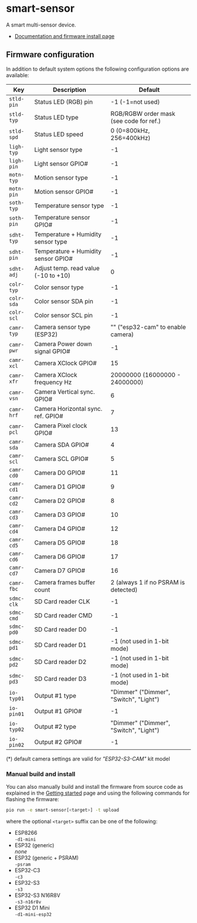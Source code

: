 # smart-sensor

A smart multi-sensor device.

- [Documentation and firmware install page](https://homegenie.it/mini/1.2/examples/smart-sensor/)


## Firmware configuration

In addition to default system options the following configuration options are available:

| Key        | Description                          | Default                                 |
|------------|--------------------------------------|-----------------------------------------|
| `stld-pin` | Status LED (RGB) pin                 | -1 (-1=not used)                        |
| `stld-typ` | Status LED type                      | RGB/RGBW order mask (see code for ref.) |
| `stld-spd` | Status LED speed                     | 0 (0=800kHz, 256=400kHz)                |
| `ligh-typ` | Light sensor type                    | -1                                      |
| `ligh-pin` | Light sensor GPIO#                   | -1                                      |
| `motn-typ` | Motion sensor type                   | -1                                      |
| `motn-pin` | Motion sensor GPIO#                  | -1                                      |
| `soth-typ` | Temperature sensor type              | -1                                      |
| `soth-pin` | Temperature sensor GPIO#             | -1                                      |
| `sdht-typ` | Temperature + Humidity sensor type   | -1                                      |
| `sdht-pin` | Temperature + Humidity sensor GPIO#  | -1                                      |
| `sdht-adj` | Adjust temp. read value (-10 to +10) | 0                                       |
| `colr-typ` | Color sensor type                    | -1                                      |
| `colr-sda` | Color sensor SDA pin                 | -1                                      |
| `colr-scl` | Color sensor SCL pin                 | -1                                      |
| `camr-typ` | Camera sensor type (ESP32)           | "" ("esp32-cam" to enable camera)       |   
| `camr-pwr` | Camera Power down signal GPIO#       | -1                                      |  
| `camr-xcl` | Camera XClock GPIO#                  | 15                                      | 
| `camr-xfr` | Camera XClock frequency Hz           | 20000000 (16000000 - 24000000)          | 
| `camr-vsn` | Camera Vertical sync. GPIO#          | 6                                       | 
| `camr-hrf` | Camera Horizontal sync. ref. GPIO#   | 7                                       |
| `camr-pcl` | Camera Pixel clock GPIO#             | 13                                      |
| `camr-sda` | Camera SDA GPIO#                     | 4                                       |
| `camr-scl` | Camera SCL GPIO#                     | 5                                       |
| `camr-cd0` | Camera D0  GPIO#                     | 11                                      | 
| `camr-cd1` | Camera D1  GPIO#                     | 9                                       |
| `camr-cd2` | Camera D2  GPIO#                     | 8                                       |
| `camr-cd3` | Camera D3  GPIO#                     | 10                                      |
| `camr-cd4` | Camera D4  GPIO#                     | 12                                      |
| `camr-cd5` | Camera D5  GPIO#                     | 18                                      |
| `camr-cd6` | Camera D6  GPIO#                     | 17                                      |
| `camr-cd7` | Camera D7  GPIO#                     | 16                                      |
| `camr-fbc` | Camera frames buffer count           | 2 (always 1 if no PSRAM is detected)    |
| `sdmc-clk` | SD Card reader CLK                   | -1                                      |
| `sdmc-cmd` | SD Card reader CMD                   | -1                                      |
| `sdmc-pd0` | SD Card reader D0                    | -1                                      |
| `sdmc-pd1` | SD Card reader D1                    | -1 (not used in 1-bit mode)             |
| `sdmc-pd2` | SD Card reader D2                    | -1 (not used in 1-bit mode)             |
| `sdmc-pd3` | SD Card reader D3                    | -1 (not used in 1-bit mode)             |
| `io-typ01` | Output #1 type                       | "Dimmer" ("Dimmer", "Switch", "Light")  |                           
| `io-pin01` | Output #1 GPIO#                      | -1                                      |
| `io-typ02` | Output #2 type                       | "Dimmer" ("Dimmer", "Switch", "Light")  |
| `io-pin02` | Output #2 GPIO#                      | -1                                      | 

(*) default camera settings are valid for *"ESP32-S3-CAM"* kit model 


### Manual build and install

You can also manually build and install the firmware from source code
as explained in the [Getting started](https://homegenie.it/mini/1.2/getting-started#custom-firmware) page
and using the following commands for flashing the firmware:

```bash
pio run -e smart-sensor[<target>] -t upload
```

where the optional `<target>` suffix can be one of the following:
- ESP8266  
  `-d1-mini`
- ESP32 (generic)  
  *none*
- ESP32 (generic + PSRAM)  
  `-psram`
- ESP32-C3  
  `-c3`
- ESP32-S3  
  `-s3`
- ESP32-S3 N16R8V  
  `-s3-n16r8v`
- ESP32 D1 Mini    
  `-d1-mini-esp32`
